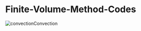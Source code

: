 # Finite-Volume-Method-Codes

 

![convection](https://user-images.githubusercontent.com/44025527/54500812-bc778a80-4946-11e9-8327-a534306476aa.png)Convection

 
